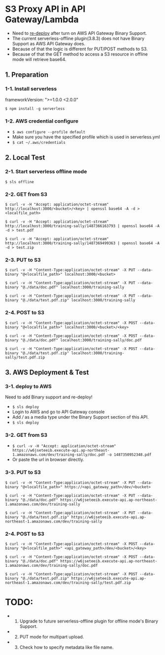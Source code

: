 # S3 Proxy API in API Gateway/Lambda

* Need to [re-deploy](#3-1-deploy-to-aws) after turn on AWS API Gateway Binary Support. 
* The current serverless-offline plugin(3.8.3) does not have Binary Support as AWS API Gateway does.
* Because of that the logic is different for PUT/POST methods to S3.
* Because of that the GET method to access a S3 resource in offline mode will retrieve base64.


## 1. Preparation
### 1-1. Install serverless
frameworkVersion: ">=1.0.0 <2.0.0"
```
$ npm install -g serverless
```

### 1-2. AWS credential configure
* ```$ aws configure --profile default```
* Make sure you have the specified profile which is used in serverless.yml
* ```$ cat ~/.aws/credentials```

## 2. Local Test
### 2-1. Start serverless offline mode
```
$ sls offline
```

### 2-2. GET from S3
```
$ curl -v -H "Accept: application/octet-stream" http://localhost:3000/<bucket>/<key> | openssl base64 -A -d > <localfile_path>
```

```
$ curl -v -H "Accept: application/octet-stream" http://localhost:3000/training-sally/1487366163793 | openssl base64 -A -d > test.pdf

$ curl -v -H "Accept: application/octet-stream" http://localhost:3000/training-sally/1487369499363 | openssl base64 -A -d > test.zip
```

### 2-3. PUT to S3
```
$ curl -v -H "Content-Type:application/octet-stream" -X PUT --data-binary "@<localfile_path>" localhost:3000/<bucket>
```

```
$ curl -v -H "Content-Type:application/octet-stream" -X PUT --data-binary "@./data/doc.pdf" localhost:3000/training-sally

$ curl -v -H "Content-Type:application/octet-stream" -X PUT --data-binary "@./data/test.pdf.zip" localhost:3000/training-sally
```

### 2-4. POST to S3
```
$ curl -v -H "Content-Type:application/octet-stream" -X POST --data-binary "@<localfile_path>" localhost:3000/<bucket>/<key>
```

```
$ curl -v -H "Content-Type:application/octet-stream" -X POST --data-binary "@./data/doc.pdf" localhost:3000/training-sally/doc.pdf

$ curl -v -H "Content-Type:application/octet-stream" -X POST --data-binary "@./data/test.pdf.zip" localhost:3000/training-sally/test.pdf.zip
```


## 3. AWS Deployment & Test
### 3-1. deploy to AWS
Need to add Binary support and re-deploy!
* ```$ sls deploy```
* Login to AWS and go to API Gateway console
* Add */* as a media type under the Binary Support section of this API.
* ```$ sls deploy```

### 3-2. GET from S3
* ```$ curl -v -H "Accept: application/octet-stream" https://w6jseteeib.execute-api.ap-northeast-1.amazonaws.com/dev/training-sally/doc.pdf -o 1487350952348.pdf```
* Or paste the url in browser directly.

### 3-3. PUT to S3
```
$ curl -v -H "Content-Type:application/octet-stream" -X PUT --data-binary "@<localfile_path>" https://<api_gateway_path>/dev/<bucket>
```

```
$ curl -v -H "Content-Type:application/octet-stream" -X PUT --data-binary "@./data/doc.pdf" https://w6jseteeib.execute-api.ap-northeast-1.amazonaws.com/dev/training-sally

$ curl -v -H "Content-Type:application/octet-stream" -X PUT --data-binary "@./data/test.pdf.zip" https://w6jseteeib.execute-api.ap-northeast-1.amazonaws.com/dev/training-sally
```

### 2-4. POST to S3
```
$ curl -v -H "Content-Type:application/octet-stream" -X POST --data-binary "@<localfile_path>" <api_gateway_path>/dev/<bucket>/<key>
```

```
$ curl -v -H "Content-Type:application/octet-stream" -X POST --data-binary "@./data/doc.pdf" https://w6jseteeib.execute-api.ap-northeast-1.amazonaws.com/dev/training-sally/doc.pdf

$ curl -v -H "Content-Type:application/octet-stream" -X POST --data-binary "@./data/test.pdf.zip" https://w6jseteeib.execute-api.ap-northeast-1.amazonaws.com/dev/training-sally/test.pdf.zip

```


# TODO:
* 1. Upgrade to future serverless-offline plugin for offline mode's Binary Support.
* 2. PUT mode for multipart upload.
* 3. Check how to specify metadata like file name.